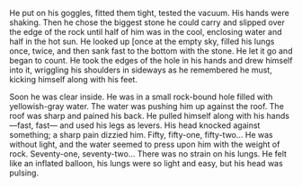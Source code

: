He put on his goggles, fitted them tight, tested the vacuum. His hands were shaking. Then he chose the biggest stone he could carry and  slipped over the edge of the rock until half of him was in the cool, enclosing water and half in the hot sun. He looked up [once at the empty sky, filled his lungs once, twice, and then sank fast to the bottom with the stone. He let it go and began to count. He took the edges of the hole in his hands and drew himself into it, wriggling his shoulders in sideways as he remembered he must, kicking himself
along with his feet.



Soon he was clear inside. He was in a small rock-bound hole filled with yellowish-gray water. The water was pushing him up against the roof. The roof was sharp and pained his back. He pulled himself along with his hands—fast, fast— and used his legs as levers. His head knocked against something; a sharp pain dizzied him. Fifty, fifty-one, fifty-two… He was without light, and the water seemed to press upon him with the weight of rock. Seventy-one, seventy-two… There was no strain on his lungs. He felt like an inflated balloon, his lungs were so light and easy, but his head was pulsing.

